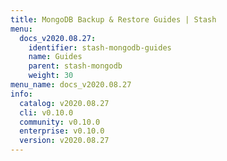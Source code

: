 ```yaml
---
title: MongoDB Backup & Restore Guides | Stash
menu:
  docs_v2020.08.27:
    identifier: stash-mongodb-guides
    name: Guides
    parent: stash-mongodb
    weight: 30
menu_name: docs_v2020.08.27
info:
  catalog: v2020.08.27
  cli: v0.10.0
  community: v0.10.0
  enterprise: v0.10.0
  version: v2020.08.27
---
```


